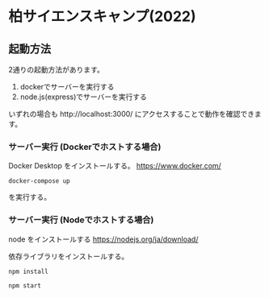 # 柏サイエンスキャンプ(2022)

## 起動方法

2通りの起動方法があります。

1. dockerでサーバーを実行する
2. node.js(express)でサーバーを実行する

いずれの場合も http://localhost:3000/ にアクセスすることで動作を確認できます。

### サーバー実行 (Dockerでホストする場合)

Docker Desktop をインストールする。
https://www.docker.com/

```
docker-compose up
```
を実行する。

### サーバー実行 (Nodeでホストする場合)
node をインストールする
https://nodejs.org/ja/download/

依存ライブラリをインストールする。
```
npm install
```

```
npm start
```